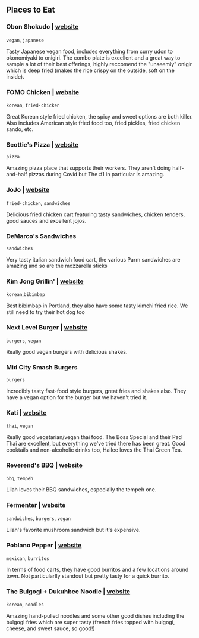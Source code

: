 ## Places to Eat

### Obon Shokudo | [website](https://www.obonpdx.com/)
`vegan`, `japanese`

Tasty Japanese vegan food, includes everything from curry udon to okonomiyaki to onigiri. The combo plate is excellent and a great way to sample a lot of their best offerings, highly reccomend the "unseemly" onigir which is deep fried (makes the rice crispy on the outside, soft on the inside).

### FOMO Chicken | [website](http://www.fomochicken.com/home)
`korean`, `fried-chicken`

Great Korean style fried chicken, the spicy and sweet options are both killer. Also includes American style fried food too, fried pickles, fried chicken sando, etc.

### Scottie's Pizza | [website](https://www.scottiespizzaparlor.com/)
`pizza`

Amazing pizza place that supports their workers. They aren't doing half-and-half pizzas during Covid but The #1 in particular is amazing.

### JoJo | [website](https://jojopdx.com/)
`fried-chicken`, `sandwiches`

Delicious fried chicken cart featuring tasty sandwiches, chicken tenders, good sauces and excellent jojos.

### DeMarco's Sandwiches
`sandwiches`

Very tasty italian sandwich food cart, the various Parm sandwiches are amazing and so are the mozzarella sticks

### Kim Jong Grillin' | [website](https://kjgpdx.com/)
`korean`,`bibimbap`

Best bibimbap in Portland, they also have some tasty kimchi fried rice. We still need to try their hot dog too

### Next Level Burger | [website](https://www.nextlevelburger.com/)
`burgers`, `vegan`

Really good vegan burgers with delicious shakes.

### Mid City Smash Burgers
`burgers`

Incredibly tasty fast-food style burgers, great fries and shakes also. They have a vegan option for the burger but we haven't tried it.

### Kati | [website](https://www.katiportland.com/)
`thai`, `vegan`

Really good vegetarian/vegan thai food. The Boss Special and their Pad Thai are excellent, but everything we've tried there has been great. Good cooktails and non-alcoholic drinks too, Hailee loves the Thai Green Tea.

### Reverend's BBQ | [website](https://www.reverendsbbq.com/)
`bbq`, `tempeh`

Lilah loves their BBQ sandwiches, especially the tempeh one.

### Fermenter | [website](https://www.fermenterpdx.com/)
`sandwiches`, `burgers`, `vegan`

Lilah's favorite mushroom sandwich but it's expensive.

### Poblano Pepper | [website](https://poblanopepper.wordpress.com/)
`mexican`, `burritos`

In terms of food carts, they have good burritos and a few locations around town. Not particularlly standout but pretty tasty for a quick burrito.

### The Bulgogi + Dukuhbee Noodle | [website](https://thebulgogi.business.site/)
`korean`, `noodles`

Amazing hand-pulled noodles and some other good dishes including the bulgogi fries which are super tasty (french fries topped with bulgogi, cheese, and sweet sauce, so good!)
